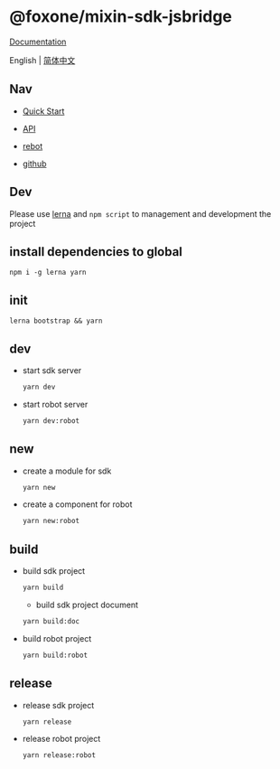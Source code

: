 # @foxone/mixin-sdk-jsbridge

[Documentation](https://fox-one.github.io/mixin-sdk-jsbridge/#/)

English | [简体中文](./README.zh-CN.md)

## Nav
- [Quick Start](https://fox-one.github.io/mixin-sdk-jsbridge/#/1)

- [API](https://fox-one.github.io/mixin-sdk-jsbridge/#/2)

- [rebot](https://fox-one.github.io/mixin-sdk-jsbridge-rebot/#/)

- [github](https://github.com/fox-one/mixin-sdk-jsbridge/tree/master/packages/sdk)

## Dev
Please use [lerna](https://lerna.js.org/) and `npm script` to management and development the project

## install dependencies to global
  ```shell
  npm i -g lerna yarn
  ```

## init
  ```shell
  lerna bootstrap && yarn
  ```

## dev
  - start sdk server
    ```sh
    yarn dev
    ```

  - start robot server
    ```sh
    yarn dev:robot
    ```

## new
  - create a module for sdk
    ```sh
    yarn new
    ```

  - create a component for robot
    ```sh
    yarn new:robot
    ```

## build
  - build sdk project
    ```sh
    yarn build
    ```

    - build sdk project document
    ```sh
    yarn build:doc
    ```

  - build robot project
    ```sh
    yarn build:robot
    ```

## release
  - release sdk project
    ```sh
    yarn release
    ```

  - release robot project
    ```sh
    yarn release:robot
    ```